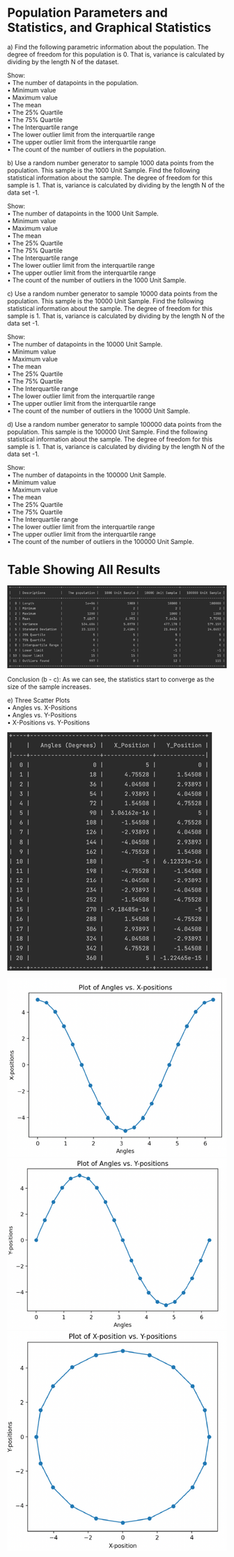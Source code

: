 # Population Parameters and Statistics, and Graphical Statistics

a)	Find the following parametric information about the population. The degree of freedom for this population is 0. That is, variance is calculated by dividing by the length N of the dataset.

Show: <br />
•	The number of datapoints in the population. <br />
•	Minimum value <br />
•	Maximum value <br />
•	The mean <br />
•	The 25% Quartile <br />
•	The 75% Quartile <br />
•	The Interquartile range <br />
•	The lower outlier limit from the interquartile range <br />
•	The upper outlier limit from the interquartile range <br />
•	The count of the number of outliers in the population. <br />

b)	Use a random number generator to sample 1000 data points from the population. This sample is the 1000 Unit Sample. Find the following statistical information about the sample. The degree of freedom for this sample is 1. That is, variance is calculated by dividing by the length N of the data set -1.

Show: <br />
•	The number of datapoints in the 1000 Unit Sample. <br />
•	Minimum value <br />
•	Maximum value <br />
•	The mean <br />
•	The 25% Quartile <br />
•	The 75% Quartile <br />
•	The Interquartile range <br />
•	The lower outlier limit from the interquartile range <br />
•	The upper outlier limit from the interquartile range <br />
•	The count of the number of outliers in the 1000 Unit Sample. <br />

c)	Use a random number generator to sample 10000 data points from the population. This sample is the 10000 Unit Sample. Find the following statistical information about the sample. The degree of freedom for this sample is 1. That is, variance is calculated by dividing by the length N of the data set -1.

Show: <br />
•	The number of datapoints in the 10000 Unit Sample. <br />
•	Minimum value <br />
•	Maximum value <br />
•	The mean <br />
•	The 25% Quartile <br />
•	The 75% Quartile <br />
•	The Interquartile range <br />
•	The lower outlier limit from the interquartile range <br />
•	The upper outlier limit from the interquartile range <br />
•	The count of the number of outliers in the 10000 Unit Sample. <br />

d)	Use a random number generator to sample 100000 data points from the population. This sample is the 100000 Unit Sample. Find the following statistical information about the sample. The degree of freedom for this sample is 1. That is, variance is calculated by dividing by the length N of the data set -1.

Show: <br />
•	The number of datapoints in the 100000 Unit Sample. <br />
•	Minimum value <br />
•	Maximum value <br />
•	The mean <br />
•	The 25% Quartile <br />
•	The 75% Quartile <br />
•	The Interquartile range <br />
•	The lower outlier limit from the interquartile range <br />
•	The upper outlier limit from the interquartile range <br />
•	The count of the number of outliers in the 100000 Unit Sample. <br />

# Table Showing All Results
![Table1](https://github.com/Eddie-Carrizales/Population-Parameters-and-Statistics-and-Graphical-Statistics/blob/main/Images/image1.png)

Conclusion (b - c):
As we can see, the statistics start to converge as the size of the sample increases.

e) Three Scatter Plots <br />
•	Angles vs. X-Positions <br />
•	Angles vs. Y-Positions <br />
•	X-Positions vs. Y-Positions <br />

![Table2](https://github.com/Eddie-Carrizales/Population-Parameters-and-Statistics-and-Graphical-Statistics/blob/main/Images/image2.png)

![Plot1](https://github.com/Eddie-Carrizales/Population-Parameters-and-Statistics-and-Graphical-Statistics/blob/main/Images/plot1.png)
![Plot2](https://github.com/Eddie-Carrizales/Population-Parameters-and-Statistics-and-Graphical-Statistics/blob/main/Images/plot2.png)
![Plot3](https://github.com/Eddie-Carrizales/Population-Parameters-and-Statistics-and-Graphical-Statistics/blob/main/Images/plot3.png)
